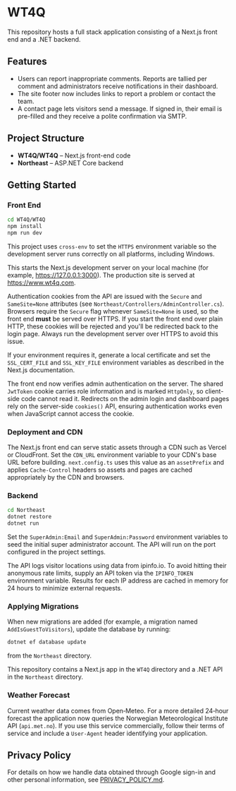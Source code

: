 # WT4Q

This repository hosts a full stack application consisting of a Next.js front end and a .NET backend.

## Features

- Users can report inappropriate comments. Reports are tallied per comment and administrators receive notifications in their dashboard.
- The site footer now includes links to report a problem or contact the team.
- A contact page lets visitors send a message. If signed in, their email is pre-filled and they receive a polite confirmation via SMTP.

## Project Structure

- **WT4Q/WT4Q** – Next.js front-end code
- **Northeast** – ASP.NET Core backend

## Getting Started

### Front End

```bash
cd WT4Q/WT4Q
npm install
npm run dev
```

This project uses `cross-env` to set the `HTTPS` environment variable so the
development server runs correctly on all platforms, including Windows.

This starts the Next.js development server on your local machine (for example,
https://127.0.0.1:3000). The production site is served at
https://www.wt4q.com.

Authentication cookies from the API are issued with the `Secure` and
`SameSite=None` attributes (see
`Northeast/Controllers/AdminController.cs`). Browsers require the
`Secure` flag whenever `SameSite=None` is used, so the front end **must**
be served over HTTPS. If you start the front end over plain HTTP, these
cookies will be rejected and you'll be redirected back to the login
page. Always run the development server over HTTPS to avoid this issue.

If your environment requires it, generate a local certificate and set
the `SSL_CERT_FILE` and `SSL_KEY_FILE` environment variables as
described in the Next.js documentation.

The front end now verifies admin authentication on the server. The shared
`JwtToken` cookie carries role information and is marked `HttpOnly`, so
client-side code cannot read it. Redirects on the admin login and dashboard
pages rely on the server-side `cookies()` API, ensuring authentication works
even when JavaScript cannot access the cookie.

### Deployment and CDN

The Next.js front end can serve static assets through a CDN such as Vercel or
CloudFront. Set the `CDN_URL` environment variable to your CDN's base URL
before building. `next.config.ts` uses this value as an `assetPrefix` and
applies `Cache-Control` headers so assets and pages are cached appropriately
by the CDN and browsers.

### Backend

```bash
cd Northeast
dotnet restore
dotnet run
```

Set the `SuperAdmin:Email` and `SuperAdmin:Password` environment variables to
seed the initial super administrator account. The API will run on the port
configured in the project settings.

The API logs visitor locations using data from ipinfo.io. To avoid hitting
their anonymous rate limits, supply an API token via the `IPINFO_TOKEN`
environment variable. Results for each IP address are cached in memory for 24
hours to minimize external requests.

### Applying Migrations

When new migrations are added (for example, a migration named `AddIsGuestToVisitors`), update the database by running:

```bash
dotnet ef database update
```
from the `Northeast` directory.

This repository contains a Next.js app in the `WT4Q` directory and a .NET API in the `Northeast` directory.

### Weather Forecast

Current weather data comes from Open‑Meteo. For a more detailed 24‑hour forecast the application now queries the Norwegian Meteorological Institute API (`api.met.no`). If you use this service commercially, follow their terms of service and include a `User-Agent` header identifying your application.

## Privacy Policy

For details on how we handle data obtained through Google sign-in and other personal information, see [PRIVACY_POLICY.md](./PRIVACY_POLICY.md).

